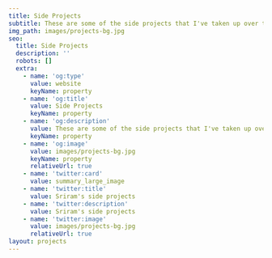 ```yaml
---
title: Side Projects
subtitle: These are some of the side projects that I've taken up over the years.
img_path: images/projects-bg.jpg
seo:
  title: Side Projects
  description: ''
  robots: []
  extra:
    - name: 'og:type'
      value: website
      keyName: property
    - name: 'og:title'
      value: Side Projects
      keyName: property
    - name: 'og:description'
      value: These are some of the side projects that I've taken up over the years.
      keyName: property
    - name: 'og:image'
      value: images/projects-bg.jpg
      keyName: property
      relativeUrl: true
    - name: 'twitter:card'
      value: summary_large_image
    - name: 'twitter:title'
      value: Sriram's side projects
    - name: 'twitter:description'
      value: Sriram's side projects
    - name: 'twitter:image'
      value: images/projects-bg.jpg
      relativeUrl: true
layout: projects
---
```

